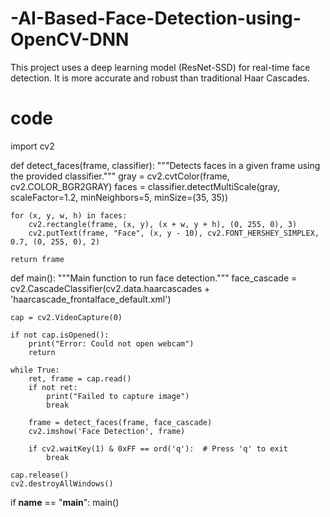 # -AI-Based-Face-Detection-using-OpenCV-DNN
This project uses a deep learning model (ResNet-SSD) for real-time face detection. It is more accurate and robust than traditional Haar Cascades.
# code
import cv2

def detect_faces(frame, classifier):
    """Detects faces in a given frame using the provided classifier."""
    gray = cv2.cvtColor(frame, cv2.COLOR_BGR2GRAY)
    faces = classifier.detectMultiScale(gray, scaleFactor=1.2, minNeighbors=5, minSize=(35, 35))
    
    for (x, y, w, h) in faces:
        cv2.rectangle(frame, (x, y), (x + w, y + h), (0, 255, 0), 3)
        cv2.putText(frame, "Face", (x, y - 10), cv2.FONT_HERSHEY_SIMPLEX, 0.7, (0, 255, 0), 2)
    
    return frame

def main():
    """Main function to run face detection."""
    face_cascade = cv2.CascadeClassifier(cv2.data.haarcascades + 'haarcascade_frontalface_default.xml')

    cap = cv2.VideoCapture(0)
    
    if not cap.isOpened():
        print("Error: Could not open webcam")
        return

    while True:
        ret, frame = cap.read()
        if not ret:
            print("Failed to capture image")
            break

        frame = detect_faces(frame, face_cascade)
        cv2.imshow('Face Detection', frame)

        if cv2.waitKey(1) & 0xFF == ord('q'):  # Press 'q' to exit
            break

    cap.release()
    cv2.destroyAllWindows()

if __name__ == "__main__":
    main()

